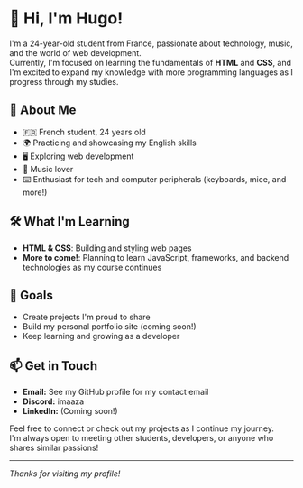 # 👋 Hi, I'm Hugo!

I'm a 24-year-old student from France, passionate about technology, music, and the world of web development.  
Currently, I'm focused on learning the fundamentals of **HTML** and **CSS**, and I'm excited to expand my knowledge with more programming languages as I progress through my studies.

## 🎯 About Me

- 🇫🇷 French student, 24 years old
- 🌍 Practicing and showcasing my English skills
- 🖥️ Exploring web development
- 🎵 Music lover
- ⌨️ Enthusiast for tech and computer peripherals (keyboards, mice, and more!)

## 🛠️ What I'm Learning

- **HTML & CSS**: Building and styling web pages
- **More to come!**: Planning to learn JavaScript, frameworks, and backend technologies as my course continues

## 🚀 Goals

- Create projects I'm proud to share
- Build my personal portfolio site (coming soon!)
- Keep learning and growing as a developer

## 📫 Get in Touch

- **Email:** See my GitHub profile for my contact email
- **Discord:** imaaza
- **LinkedIn:** (Coming soon!)

Feel free to connect or check out my projects as I continue my journey.  
I'm always open to meeting other students, developers, or anyone who shares similar passions!

---

*Thanks for visiting my profile!*
